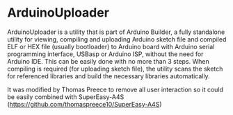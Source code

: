ArduinoUploader
============
ArduinoUploader is a utility that is part of Arduino Builder, a fully standalone utility for viewing, compiling and uploading Arduino sketch file and compiled ELF or HEX file (usually bootloader) to Arduino board with Arduino serial programming interface, USBasp or Arduino ISP, without the need for Arduino IDE. This can be easily done with no more than 3 steps. When compiling is required (for uploading sketch file), the utility scans the sketch for referenced libraries and build the necessary libraries automatically.

It was modified by Thomas Preece to remove all user interaction so it could be easily combined with SuperEasy-A4S (https://github.com/thomaspreece10/SuperEasy-A4S)

